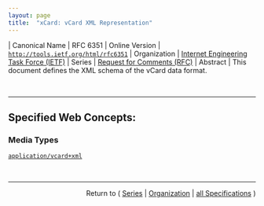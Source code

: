 ```yaml
---
layout: page
title:  "xCard: vCard XML Representation"
---
```


| Canonical Name | RFC 6351
| Online Version | [`http://tools.ietf.org/html/rfc6351`](http://tools.ietf.org/html/rfc6351)
| Organization | [Internet Engineering Task Force (IETF)](..  "List of specification series by this organization")
| Series | [Request for Comments (RFC)](.  "List of specifications in this series")
| Abstract | This document defines the XML schema of the vCard data format.

<br/>
<hr/>

## Specified Web Concepts:

### Media Types

[`application/vcard+xml`](/concepts/media-type/application/vcard+xml "")



<br/>
<hr/>

<p style="text-align: right">Return to ( <a href="./">Series</a> | <a href="../">Organization</a> | <a href="../../">all Specifications</a> )</p>